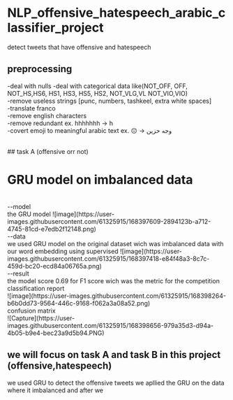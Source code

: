 # NLP_offensive_hatespeech_arabic_classifier_project
detect tweets that have offensive and hatespeech 


## preprocessing
  -deal with nulls
  -deal with categorical data like(NOT_OFF, OFF, NOT_HS,HS6, HS1, HS3, HS5, HS2, NOT_VLG,VL NOT_VIO,VIO) <br>
  -remove useless strings [punc, numbers, tashkeel, extra white spaces]<br>
  -translate franco <br>
  -remove english characters<br>
  -remove redundant ex. hhhhhhh -> h <br>
  -covert emoji to meaningful arabic text ex. 😔 -> وجه حزين



<br>
## task A (offensive orr not)

# GRU model on imbalanced data  
<br>
--model <br>
the GRU model
![image](https://user-images.githubusercontent.com/61325915/168397609-2894123b-a712-4745-81cd-e7edb2f12148.png)

<br>
--data  <br>
we used GRU model on the original dataset wich was imbalanced data with our word embedding using supervised 
![image](https://user-images.githubusercontent.com/61325915/168397418-e84f48a3-8c7c-459d-bc20-ecd84a06765a.png)
<br>
--result  <br>
the model score 0.69 for F1 score wich was the metric for the competition <br>
classification report
<br>![image](https://user-images.githubusercontent.com/61325915/168398264-b6b0dd73-9564-446c-9168-f062a3a08a52.png)

<br>
confusion matrix <br>
![Capture](https://user-images.githubusercontent.com/61325915/168398656-979a35d3-d94a-4b05-b9e4-bec23a9d5b94.PNG)





## we will focus on task A and task B in this project (offensive,hatespeech)



we used GRU to detect the offensive tweets we apllied the GRU on the data where it imbalanced and after we 
  
